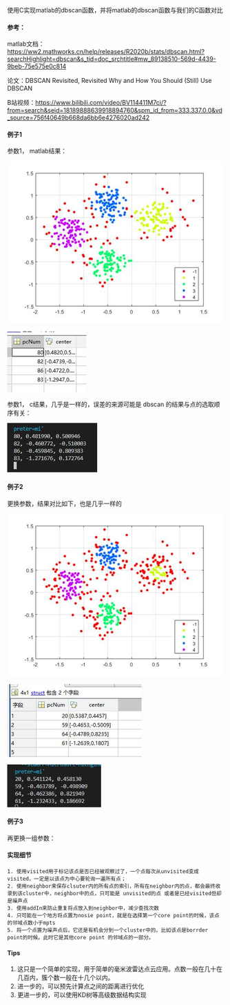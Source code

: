 使用C实现matlab的dbscan函数，并将matlab的dbscan函数与我们的C函数对比

#### 参考：

matlab文档： https://ww2.mathworks.cn/help/releases/R2020b/stats/dbscan.html?searchHighlight=dbscan&s_tid=doc_srchtitle#mw_89138510-569d-4439-9beb-75e575e0c814

论文：DBSCAN Revisited, Revisited Why and How You Should (Still) Use DBSCAN

B站视频：https://www.bilibili.com/video/BV114411M7ci/?from=search&seid=18189888639918894760&spm_id_from=333.337.0.0&vd_source=756f40649b668da6bb6e4276020ad242

#### 例子1

参数1， matlab结果：

![](./image/matlab_gscatter_1.jpg)

![](./image/matlab_result1.jpg)




参数1， c结果，几乎是一样的，误差的来源可能是 dbscan 的结果与点的选取顺序有关：

![](./image\c_result1.jpg)

#### 例子2

更换参数，结果对比如下，也是几乎一样的

![](./image\matlab_gscatter_2.jpg)

![](./image\matlab_result2.jpg)

![](./image\c_result2.jpg)

#### 例子3

再更换一组参数：





#### 实现细节

```
1. 使用visited用于标记该点是否已经被观察过了，一个点每次从unvisited变成visited，一定是以该点为中心要轮询一遍所有点；
2. 使用neighbor来保存clsuter内的所有点的索引，所有在neighbor内的点，都会最终收录到该cluster中，neighbor中的点，只可能是 unvisited的点 或者是已经visited但却是噪声点
3. 使用addIn来防止重复将点放入到neighbor中，减少查找次数
4. 只可能在一个地方将点置为nosie point，就是在选择第一个core point的时候，该点的邻域点数小于mpts
5. 将一个点置为噪声点后，它还是有机会分到一个cluster中的，比如该点是borrder point的时候。此时它是其他core point 的邻域点的一部分。
```



#### Tips

1. 这只是一个简单的实现，用于简单的毫米波雷达点云应用。点数一般在几十在几百内，簇个数一般在十几个以内。
2. 进一步的，可以预先计算点之间的距离进行优化
3. 更进一步的，可以使用KD树等高级数据结构实现
